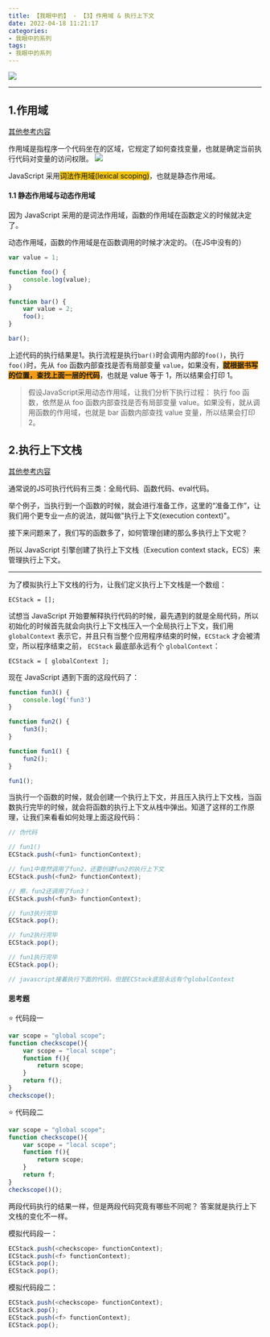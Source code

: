 ```yaml
---
title: 【我眼中的】 - 【3】作用域 & 执行上下文
date: 2022-04-18 11:21:17
categories:
- 我眼中的系列
tags:
- 我眼中的系列
---
```

![](https://cdn.jsdelivr.net/gh/qw-null/BlogImages/20220419202053.png)

<hr>

## 1.作用域 

[其他参考内容](https://qw-null.github.io/2022/02/25/Javascript%E9%AB%98%E7%BA%A7%E6%95%99%E7%A8%8B/#2-3-1-%E4%BD%9C%E7%94%A8%E5%9F%9F)

作用域是指程序一个代码坐在的区域，它规定了如何查找变量，也就是确定当前执行代码对变量的访问权限。
![](https://cdn.jsdelivr.net/gh/qw-null/BlogImages/20220314203108.png)

JavaScript 采用<span style="background-color:#f1c40f">词法作用域(lexical scoping)</span>，也就是静态作用域。

#### 1.1 静态作用域与动态作用域

因为 JavaScript 采用的是词法作用域，函数的作用域在函数定义的时候就决定了。

动态作用域，函数的作用域是在函数调用的时候才决定的。（在JS中没有的）

```javascript
var value = 1;

function foo() {
    console.log(value);
}

function bar() {
    var value = 2;
    foo();
}

bar();
```

上述代码的执行结果是1。执行流程是执行```bar()```时会调用内部的```foo()```，执行 ```foo()```时，先从 ```foo``` 函数内部查找是否有局部变量 ```value```，如果没有，<b style="background-color:#F39C12">就根据书写的位置，查找上面一层的代码</b>，也就是 value 等于 1，所以结果会打印 1。

>假设JavaScript采用动态作用域，让我们分析下执行过程：
执行 foo 函数，依然是从 foo 函数内部查找是否有局部变量 value。如果没有，就从调用函数的作用域，也就是 bar 函数内部查找 value 变量，所以结果会打印 2。

## 2.执行上下文栈

[其他参考内容](https://qw-null.github.io/2022/02/25/Javascript%E9%AB%98%E7%BA%A7%E6%95%99%E7%A8%8B/#2-2%E6%89%A7%E8%A1%8C%E4%B8%8A%E4%B8%8B%E6%96%87%E4%B8%8E%E6%89%A7%E8%A1%8C%E4%B8%8A%E4%B8%8B%E6%96%87%E6%A0%88)

通常说的JS可执行代码有三类：全局代码、函数代码、eval代码。

举个例子，当执行到一个函数的时候，就会进行准备工作，这里的“准备工作”，让我们用个更专业一点的说法，就叫做"执行上下文(execution context)"。

接下来问题来了，我们写的函数多了，如何管理创建的那么多执行上下文呢？

所以 JavaScript 引擎创建了执行上下文栈（Execution context stack，ECS）来管理执行上下文。

<hr>

为了模拟执行上下文栈的行为，让我们定义执行上下文栈是一个数组：

``` ECStack = []; ```

试想当 JavaScript 开始要解释执行代码的时候，最先遇到的就是全局代码，所以初始化的时候首先就会向执行上下文栈压入一个全局执行上下文，我们用 ```globalContext``` 表示它，并且只有当整个应用程序结束的时候，```ECStack``` 才会被清空，所以程序结束之前， ```ECStack``` 最底部永远有个 ```globalContext```：

``` ECStack = [ globalContext ]; ```

现在 JavaScript 遇到下面的这段代码了：

```javascript
function fun3() {
    console.log('fun3')
}

function fun2() {
    fun3();
}

function fun1() {
    fun2();
}

fun1();
```

当执行一个函数的时候，就会创建一个执行上下文，并且压入执行上下文栈，当函数执行完毕的时候，就会将函数的执行上下文从栈中弹出。知道了这样的工作原理，让我们来看看如何处理上面这段代码：

```javascript
// 伪代码

// fun1()
ECStack.push(<fun1> functionContext);

// fun1中竟然调用了fun2，还要创建fun2的执行上下文
ECStack.push(<fun2> functionContext);

// 擦，fun2还调用了fun3！
ECStack.push(<fun3> functionContext);

// fun3执行完毕
ECStack.pop();

// fun2执行完毕
ECStack.pop();

// fun1执行完毕
ECStack.pop();

// javascript接着执行下面的代码，但是ECStack底层永远有个globalContext
```

#### 思考题
⭐ 代码段一
```javascript
var scope = "global scope";
function checkscope(){
    var scope = "local scope";
    function f(){
        return scope;
    }
    return f();
}
checkscope();
```

⭐ 代码段二
```javascript
var scope = "global scope";
function checkscope(){
    var scope = "local scope";
    function f(){
        return scope;
    }
    return f;
}
checkscope()();
```

两段代码执行的结果一样，但是两段代码究竟有哪些不同呢？
答案就是执行上下文栈的变化不一样。

模拟代码段一：
```javascript
ECStack.push(<checkscope> functionContext);
ECStack.push(<f> functionContext);
ECStack.pop();
ECStack.pop();
```

模拟代码段二：
```javascript
ECStack.push(<checkscope> functionContext);
ECStack.pop();
ECStack.push(<f> functionContext);
ECStack.pop();
```